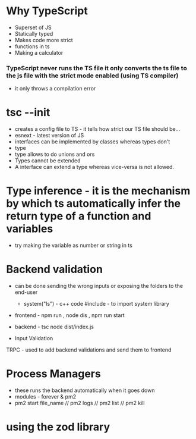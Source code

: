# Why TypeScript

- Superset of JS
- Statically typed
- Makes code more strict
- functions in ts
- Making a calculator

### TypeScript never runs the TS file it only converts the ts file to the js file with the strict mode enabled (using TS compiler)

- it only throws a compilation error

# tsc --init

- creates a config file to TS - it tells how strict our TS file should be...
- esnext - latest version of JS
- interfaces can be implemented by classes whereas types don't
- type
- type allows to do unions and ors
- Types cannot be extended
- A interface can extend a type whereas vice-versa is not allowed.

# Type inference - it is the mechanism by which ts automatically infer the return type of a function and variables

- try making the variable as number or string in ts

# Backend validation

- can be done sending the wrong inputs or exposing the folders to the end-user

  - system("ls") - c++ code #include<cstdlib> - to import system library

- frontend - npm run , node dis , npm run start
- backend - tsc node dist/index.js

- Input Validation

TRPC - used to add backend validations and send them to frontend

# Process Managers

- these runs the backend automatically when it goes down
- modules - forever & pm2
- pm2 start file_name // pm2 logs // pm2 list // pm2 kill

# using the zod library
